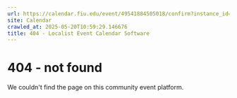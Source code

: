 ```yaml
---
url: https://calendar.fiu.edu/event/49541884505018/confirm?instance_id=49541884506043&return=https%3A%2F%2Fcalendar.fiu.edu%2Fcalendar%3Fevent_types%255B%255D%3D127587
site: Calendar
crawled_at: 2025-05-20T10:59:29.146676
title: 404 - Localist Event Calendar Software
---
```


# 404 - not found
We couldn't find the page on this community event platform.
